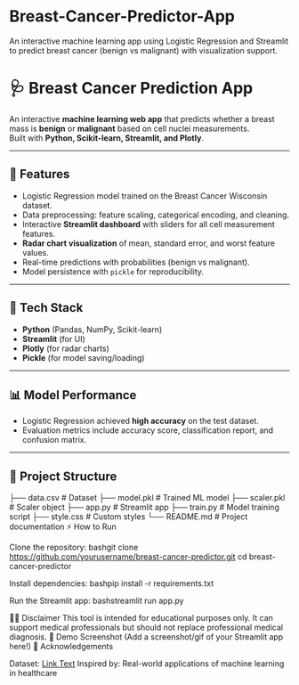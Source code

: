 # Breast-Cancer-Predictor-App
An interactive machine learning app using Logistic Regression and Streamlit to predict breast cancer (benign vs malignant) with visualization support.

# 🩺 Breast Cancer Prediction App

An interactive **machine learning web app** that predicts whether a breast mass is **benign** or **malignant** based on cell nuclei measurements.  
Built with **Python, Scikit-learn, Streamlit, and Plotly**.

---

## 📌 Features
- Logistic Regression model trained on the Breast Cancer Wisconsin dataset.
- Data preprocessing: feature scaling, categorical encoding, and cleaning.
- Interactive **Streamlit dashboard** with sliders for all cell measurement features.
- **Radar chart visualization** of mean, standard error, and worst feature values.
- Real-time predictions with probabilities (benign vs malignant).
- Model persistence with `pickle` for reproducibility.

---

## 🚀 Tech Stack
- **Python** (Pandas, NumPy, Scikit-learn)
- **Streamlit** (for UI)
- **Plotly** (for radar charts)
- **Pickle** (for model saving/loading)

---

## 📊 Model Performance
- Logistic Regression achieved **high accuracy** on the test dataset.
- Evaluation metrics include accuracy score, classification report, and confusion matrix.

---

## 📂 Project Structure
├── data.csv          # Dataset
├── model.pkl         # Trained ML model
├── scaler.pkl        # Scaler object
├── app.py            # Streamlit app
├── train.py          # Model training script
├── style.css         # Custom styles
└── README.md         # Project documentation
⚡ How to Run

Clone the repository:
bashgit clone https://github.com/yourusername/breast-cancer-predictor.git
cd breast-cancer-predictor

Install dependencies:
bashpip install -r requirements.txt

Run the Streamlit app:
bashstreamlit run app.py


🧑‍⚕️ Disclaimer
This tool is intended for educational purposes only. It can support medical professionals but should not replace professional medical diagnosis.
📸 Demo Screenshot
(Add a screenshot/gif of your Streamlit app here!)
🙌 Acknowledgements

Dataset: 
[Link Text](https://archive.ics.uci.edu/dataset/17/breast+cancer+wisconsin+diagnostic "Breast Cancer Wisconsin (Diagnostic) Dataset - UCI ML Repository")
Inspired by: Real-world applications of machine learning in healthcare
